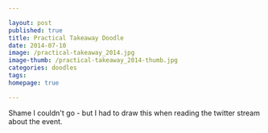 ```yaml
---

layout: post
published: true
title: Practical Takeaway Doodle
date: 2014-07-10
image: /practical-takeaway_2014.jpg
image-thumb: /practical-takeaway_2014-thumb.jpg
categories: doodles
tags: 
homepage: true

---
```


Shame I couldn't go - but I had to draw this when reading the twitter stream about the event.